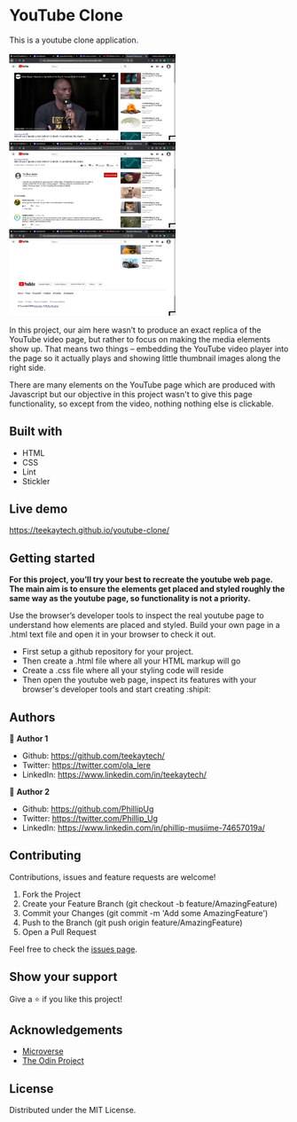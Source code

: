 # YouTube Clone
This is a youtube clone application.
<br>
<br>
<img src="assets/screen2.jpg" width="300"> 
<img src="assets/screen3.jpg" width="300">
<img src="assets/screen4.jpg" width="300">
<br>

In this project, our aim here wasn’t to produce an exact replica of the YouTube video page, but rather to focus on making the media elements show up. That means two things – embedding the YouTube video player into the page so it actually plays and showing little thumbnail images along the right side.

There are many elements on the YouTube page which are produced with Javascript but our objective in this project wasn't to give this page functionality, so except from the video, nothing nothing else is clickable.

## Built with
  * HTML
  * CSS
  * Lint
  * Stickler

## Live demo
https://teekaytech.github.io/youtube-clone/

## Getting started
**For this project, you’ll try your best to recreate the youtube web page. The main aim is to ensure the elements get placed and styled roughly the same way as the youtube page, so functionality is not a priority.**

Use the browser’s developer tools to inspect the real youtube page to understand how elements are placed and styled. 
Build your own page in a .html text file and open it in your browser to check it out.
  - First setup a github repository for your project.
  - Then create a .html file where all your HTML markup will go
  - Create a .css file where all your styling code will reside
  - Then open the youtube web page, inspect its features with your browser's developer tools and start creating  :shipit:

## Authors
 :bust_in_silhouette: **Author 1**
 * Github: https://github.com/teekaytech/
 * Twitter: https://twitter.com/ola_lere
 * LinkedIn: https://www.linkedin.com/in/teekaytech/
 
 :bust_in_silhouette: **Author 2**
 * Github: https://github.com/PhillipUg
 * Twitter: https://twitter.com/Phillip_Ug
 * LinkedIn: https://www.linkedin.com/in/phillip-musiime-74657019a/

## Contributing
Contributions, issues and feature requests are welcome!

   1. Fork the Project
   2. Create your Feature Branch (git checkout -b feature/AmazingFeature)
   3. Commit your Changes (git commit -m 'Add some AmazingFeature')
   4. Push to the Branch (git push origin feature/AmazingFeature)
   5. Open a Pull Request

Feel free to check the [issues page](https://github.com/teekaytech/youtube-clone/issues).

## Show your support
Give a :star: if you like this project!

## Acknowledgements
  * [Microverse](https://www.microverse.org/)
  * [The Odin Project](https://www.theodinproject.com/courses/html5-and-css3/lessons/embedding-images-and-video#introduction)

## License
 Distributed under the MIT License.
